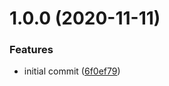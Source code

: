 # 1.0.0 (2020-11-11)


### Features

* initial commit ([6f0ef79](https://github.com/a97001/nestjs-rdkafka/commit/6f0ef79939d30dd1105e7bbeedf46922eeffc665))
